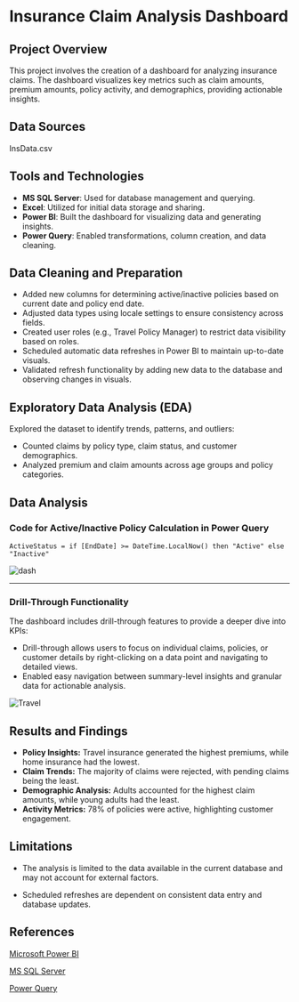 # Insurance Claim Analysis Dashboard

## Project Overview
This project involves the creation of a dashboard for analyzing insurance claims. The dashboard visualizes key metrics such as claim amounts, premium amounts, policy activity, and demographics, providing actionable insights.

## Data Sources
InsData.csv

## Tools and Technologies
- **MS SQL Server**: Used for database management and querying.
- **Excel**: Utilized for initial data storage and sharing.
- **Power BI**: Built the dashboard for visualizing data and generating insights.
- **Power Query**: Enabled transformations, column creation, and data cleaning.

## Data Cleaning and Preparation
- Added new columns for determining active/inactive policies based on current date and policy end date.
- Adjusted data types using locale settings to ensure consistency across fields.
- Created user roles (e.g., Travel Policy Manager) to restrict data visibility based on roles.
- Scheduled automatic data refreshes in Power BI to maintain up-to-date visuals.
- Validated refresh functionality by adding new data to the database and observing changes in visuals.

## Exploratory Data Analysis (EDA)
Explored the dataset to identify trends, patterns, and outliers:
- Counted claims by policy type, claim status, and customer demographics.
- Analyzed premium and claim amounts across age groups and policy categories.

## Data Analysis
### Code for Active/Inactive Policy Calculation in Power Query
```powerquery
ActiveStatus = if [EndDate] >= DateTime.LocalNow() then "Active" else "Inactive"
```
![dash](https://github.com/user-attachments/assets/44b2fd55-3f3b-4245-bbd0-19f66837d01e)

---
### Drill-Through Functionality
The dashboard includes drill-through features to provide a deeper dive into KPIs:
- Drill-through allows users to focus on individual claims, policies, or customer details by right-clicking on a data point and navigating to detailed views.
- Enabled easy navigation between summary-level insights and granular data for actionable analysis.

![Travel](https://github.com/user-attachments/assets/aacccac6-f6c5-49f7-ad84-1d6b90bcf661)

## Results and Findings
- **Policy Insights:** Travel insurance generated the highest premiums, while home insurance had the lowest.
- **Claim Trends:** The majority of claims were rejected, with pending claims being the least.
- **Demographic Analysis:** Adults accounted for the highest claim amounts, while young adults had the least.
- **Activity Metrics:** 78% of policies were active, highlighting customer engagement.
  
## Limitations
- The analysis is limited to the data available in the current database and may not account for external factors.

- Scheduled refreshes are dependent on consistent data entry and database updates.

## References
[Microsoft Power BI](https://learn.microsoft.com/en-us/power-bi/)

[MS SQL Server](https://learn.microsoft.com/en-us/sql/sql-server/?view=sql-server-ver16)

[Power Query](https://learn.microsoft.com/en-us/power-query/)
